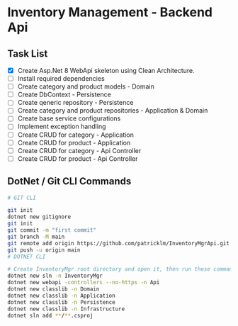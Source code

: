# Inventory Management - Backend Api

## Task List

- [x] Create Asp.Net 8 WebApi skeleton using Clean Architecture.
- [ ] Install required dependencies
- [ ] Create category and product models - Domain
- [ ] Create DbContext - Persistence
- [ ] Create qeneric repository - Persistence
- [ ] Create category and product repositories - Application & Domain
- [ ] Create base service configurations
- [ ] Implement exception handling
- [ ] Create CRUD for category - Application
- [ ] Create CRUD for product - Application
- [ ] Create CRUD for category - Api Controller
- [ ] Create CRUD for product - Api Controller

## DotNet / Git CLI Commands

```sh
# GIT CLI

git init
dotnet new gitignore
git init
git commit -m "first commit"
git branch -M main
git remote add origin https://github.com/patricklm/InventoryMgrApi.git
git push -u origin main
# DOTNET CLI

# Create InventoryMgr root directory and open it, then run these commands
dotnet new sln -n InventoryMgr
dotnet new webapi -controllers --no-https -n Api
dotnet new classlib -n Domain
dotnet new classlib -n Application
dotnet new classlib -n Persistence
dotnet new classlib -n Infrastructure
dotnet sln add **/**.csproj


```

